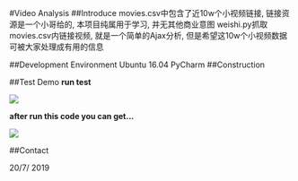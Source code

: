 
#Video Analysis
##Introduce
	 movies.csv中包含了近10w个小视频链接,  链接资源是一个小哥给的, 本项目纯属用于学习, 并无其他商业意图
	 weishi.py抓取movies.csv内链接视频,
就是一个简单的Ajax分析, 但是希望这10w个小视频数据可被大家处理成有用的信息

	
##Development Environment
Ubuntu 16.04
PyCharm 
##Construction

##Test Demo
**run test**


![](https://github.com/99Kies/VideoAnalysis/blob/master/img/test.png?raw=true) 

**after run this code you can get...**

![](https://github.com/99Kies/VideoAnalysis/blob/master/img/video_download.png?raw=true) 


##Contact

 20/7/ 2019 
